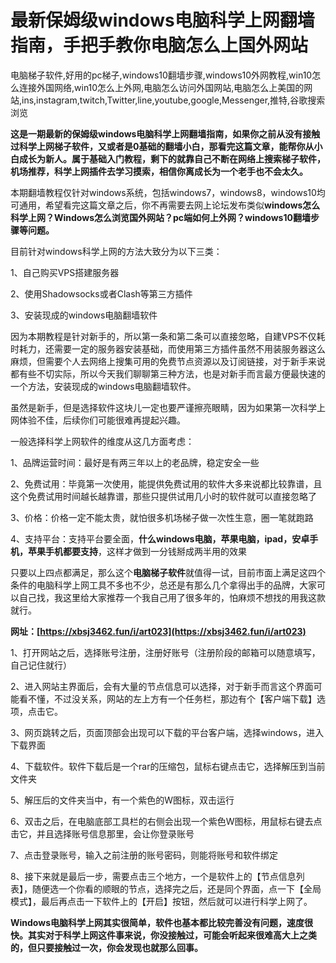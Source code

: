 # 最新保姆级windows电脑科学上网翻墙指南，手把手教你电脑怎么上国外网站
电脑梯子软件,好用的pc梯子,windows10翻墙步骤,windows10外网教程,win10怎么连接外国网络,win10怎么上外网,电脑怎么访问外国网站,电脑怎么上美国的网站,ins,instagram,twitch,Twitter,line,youtube,google,Messenger,推特,谷歌搜索浏览

**这是一期最新的保姆级windows电脑科学上网翻墙指南，如果你之前从没有接触过科学上网梯子软件，又或者是0基础的翻墙小白，那看完这篇文章，能帮你从小白成长为新人。属于基础入门教程，剩下的就靠自己不断在网络上搜索梯子软件，机场推荐，科学上网插件去学习摸索，相信你离成长为一个老手也不会太久。**

本期翻墙教程仅针对windows系统，包括windows7，windows8，windows10均可通用，希望看完这篇文章之后，你不再需要去网上论坛发布类似**windows怎么科学上网？Windows怎么浏览国外网站？pc端如何上外网？windows10翻墙步骤等问题。**

目前针对windows科学上网的方法大致分为以下三类：

1、自己购买VPS搭建服务器

2、使用Shadowsocks或者Clash等第三方插件

3、安装现成的windows电脑翻墙软件

因为本期教程是针对新手的，所以第一条和第二条可以直接忽略，自建VPS不仅耗时耗力，还需要一定的服务器安装基础，而使用第三方插件虽然不用装服务器这么麻烦，但需要个人去网络上搜集可用的免费节点资源以及订阅链接，对于新手来说都有些不切实际，所以今天我们聊聊第三种方法，也是对新手而言最方便最快速的一个方法，安装现成的windows电脑翻墙软件。

虽然是新手，但是选择软件这块儿一定也要严谨擦亮眼睛，因为如果第一次科学上网体验不佳，后续你们可能很难再提起兴趣。

一般选择科学上网软件的维度从这几方面考虑：

1、品牌运营时间：最好是有两三年以上的老品牌，稳定安全一些

2、免费试用：毕竟第一次使用，能提供免费试用的软件大多来说都比较靠谱，且这个免费试用时间越长越靠谱，那些只提供试用几小时的软件就可以直接忽略了

3、价格：价格一定不能太贵，就怕很多机场梯子做一次性生意，圈一笔就跑路

4、支持平台：支持平台要全面，**什么windows电脑，苹果电脑，ipad，安卓手机，苹果手机都要支持**，这样才做到一分钱掰成两半用的效果

只要以上四点都满足，那么这个**电脑梯子软件**就值得一试，目前市面上满足这四个条件的电脑科学上网工具不多也不少，总还是有那么几个拿得出手的品牌，大家可以自己找，我这里给大家推荐一个我自己用了很多年的，怕麻烦不想找的用我这款就行。

**网址：[https://xbsj3462.fun/i/art023](https://xbsj3462.fun/i/art023)**

1、打开网站之后，选择账号注册，注册好账号（注册阶段的邮箱可以随意填写，自己记住就行）

2、进入网站主界面后，会有大量的节点信息可以选择，对于新手而言这个界面可能看不懂，不过没关系，网站的左上方有一个任务栏，那边有个【客户端下载】选项，点击它。

3、网页跳转之后，页面顶部会出现可以下载的平台客户端，选择windows，进入下载界面

4、下载软件。软件下载后是一个rar的压缩包，鼠标右键点击它，选择解压到当前文件夹

5、解压后的文件夹当中，有一个紫色的W图标，双击运行

6、双击之后，在电脑底部工具栏的右侧会出现一个紫色W图标，用鼠标右键去点击它，并且选择账号信息那里，会让你登录账号

7、点击登录账号，输入之前注册的账号密码，则能将账号和软件绑定

8、接下来就是最后一步，需要点击三个地方，一个是软件上的【节点信息列表】，随便选一个你看的顺眼的节点，选择完之后，还是同个界面，点一下【全局模式】，最后再点击一下软件上的【开启】按钮，然后就可以进行科学上网了。

**Windows电脑科学上网其实很简单，软件也基本都比较完善没有问题，速度很快。其实对于科学上网这件事来说，你没接触过，可能会听起来很难高大上之类的，但只要接触过一次，你会发现也就那么回事。**
